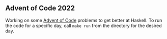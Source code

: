 ## Advent of Code 2022

Working on some [Advent of Code](https://adventofcode.com/) problems to get better at Haskell. To run the code for a specific day, call `make run` from the directory for the desired day.
